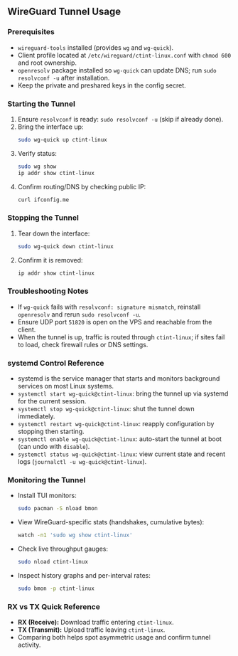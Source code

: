 ## WireGuard Tunnel Usage

### Prerequisites
- `wireguard-tools` installed (provides `wg` and `wg-quick`).
- Client profile located at `/etc/wireguard/ctint-linux.conf` with `chmod 600` and root ownership.
- `openresolv` package installed so `wg-quick` can update DNS; run `sudo resolvconf -u` after installation.
- Keep the private and preshared keys in the config secret.

### Starting the Tunnel
1. Ensure `resolvconf` is ready: `sudo resolvconf -u` (skip if already done).
2. Bring the interface up:
   ```bash
   sudo wg-quick up ctint-linux
   ```
3. Verify status:
   ```bash
   sudo wg show
   ip addr show ctint-linux
   ```
4. Confirm routing/DNS by checking public IP:
   ```bash
   curl ifconfig.me
   ```

### Stopping the Tunnel
1. Tear down the interface:
   ```bash
   sudo wg-quick down ctint-linux
   ```
2. Confirm it is removed:
   ```bash
   ip addr show ctint-linux
   ```

### Troubleshooting Notes
- If `wg-quick` fails with `resolvconf: signature mismatch`, reinstall `openresolv` and rerun `sudo resolvconf -u`.
- Ensure UDP port `51820` is open on the VPS and reachable from the client.
- When the tunnel is up, traffic is routed through `ctint-linux`; if sites fail to load, check firewall rules or DNS settings.

### systemd Control Reference
- systemd is the service manager that starts and monitors background services on most Linux systems.
- `systemctl start wg-quick@ctint-linux`: bring the tunnel up via systemd for the current session.
- `systemctl stop wg-quick@ctint-linux`: shut the tunnel down immediately.
- `systemctl restart wg-quick@ctint-linux`: reapply configuration by stopping then starting.
- `systemctl enable wg-quick@ctint-linux`: auto-start the tunnel at boot (can undo with `disable`).
- `systemctl status wg-quick@ctint-linux`: view current state and recent logs (`journalctl -u wg-quick@ctint-linux`).

### Monitoring the Tunnel
- Install TUI monitors:
  ```bash
  sudo pacman -S nload bmon
  ```
- View WireGuard-specific stats (handshakes, cumulative bytes):
  ```bash
  watch -n1 'sudo wg show ctint-linux'
  ```
- Check live throughput gauges:
  ```bash
  sudo nload ctint-linux
  ```
- Inspect history graphs and per-interval rates:
  ```bash
  sudo bmon -p ctint-linux
  ```

### RX vs TX Quick Reference
- **RX (Receive):** Download traffic entering `ctint-linux`.
- **TX (Transmit):** Upload traffic leaving `ctint-linux`.
- Comparing both helps spot asymmetric usage and confirm tunnel activity.
